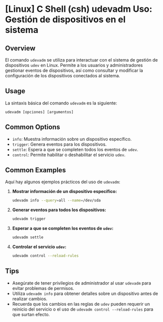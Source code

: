 # [Linux] C Shell (csh) udevadm Uso: Gestión de dispositivos en el sistema

## Overview
El comando `udevadm` se utiliza para interactuar con el sistema de gestión de dispositivos `udev` en Linux. Permite a los usuarios y administradores gestionar eventos de dispositivos, así como consultar y modificar la configuración de los dispositivos conectados al sistema.

## Usage
La sintaxis básica del comando `udevadm` es la siguiente:

```
udevadm [opciones] [argumentos]
```

## Common Options
- `info`: Muestra información sobre un dispositivo específico.
- `trigger`: Genera eventos para los dispositivos.
- `settle`: Espera a que se completen todos los eventos de `udev`.
- `control`: Permite habilitar o deshabilitar el servicio `udev`.

## Common Examples
Aquí hay algunos ejemplos prácticos del uso de `udevadm`:

1. **Mostrar información de un dispositivo específico:**
   ```bash
   udevadm info --query=all --name=/dev/sda
   ```

2. **Generar eventos para todos los dispositivos:**
   ```bash
   udevadm trigger
   ```

3. **Esperar a que se completen los eventos de `udev`:**
   ```bash
   udevadm settle
   ```

4. **Controlar el servicio `udev`:**
   ```bash
   udevadm control --reload-rules
   ```

## Tips
- Asegúrate de tener privilegios de administrador al usar `udevadm` para evitar problemas de permisos.
- Utiliza `udevadm info` para obtener detalles sobre un dispositivo antes de realizar cambios.
- Recuerda que los cambios en las reglas de `udev` pueden requerir un reinicio del servicio o el uso de `udevadm control --reload-rules` para que surtan efecto.